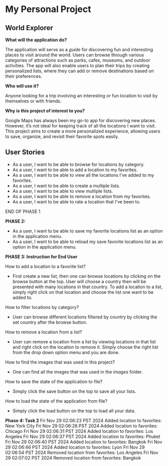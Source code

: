 # My Personal Project
## World Explorer

**What will the application do?**


The application will serve as a *guide* for discovering fun and interesting places to visit around the world. Users can browse through various categories of attractions such as parks, cafes, museums, and outdoor activities. The app will also enable users to plan their trips by creating personalized  lists, where they can add or remove destinations based on their preferences.

**Who will use it?**

Anyone looking for a trip involving an interesting or fun location to visit by themselves or with friends.

**Why is this project of interest to you?**

Google Maps has always been my go-to app for discovering new places. However, it’s not ideal for keeping track of all the locations I want to visit. This project aims to create a more personalized experience, allowing users to save, organize, and revisit their favorite spots easily.

## User Stories

- As a user, I want to be able to browse for locations by category.
- As a user, I want to be able to add a location to my favorites.
- As a user, I want to be able to view all the locations I’ve added to my favorites.
- As a user, I want to be able to create a multiple lists.
- As a user, I want to be able to view multiple lists.
- As a user, I want to be able to remove a location from my favorites.
- As a user, I want to be able to rate a location that I've been to. 

END OF PHASE 1

**PHASE 2:**
- As a user, I want to be able to save my favorite locations list as an option in the application menu.
- As a user, I want to be able to reload my save favorite locations list as an option in the application menu.

**PHASE 3: Instruction for End User**

How to add a location to a favorite list?
- First create a new list, then one can browse locations by clicking on the browse button at the top. User will choose a country then will be presented with many locations in that country. To add a location to a list, simply right click on that location and choose the list one want to be added to.

How to filter locations by category?
- User can browse different locations filtered by country by clicking the set country after the browse button.

How to remove a location from a list?
- User can remove a location from a list by viewing locations in that list and right click on the location to remove it. Simply choose the right list from the drop down option menu and you are done.

How to find the images that was used in this project?
- One can find all the images that was used in the *images* folder.

How to save the state of the application to file?
- Simply click the save button on the top to save all your lists.

How to load the state of the application from file?
- Simply click the load button on the top to load all your data.

**Phase 4: Task 2**
Fri Nov 29 02:06:23 PST 2024
Added location to favorites: New York City
Fri Nov 29 02:06:28 PST 2024
Added location to favorites: Chicago
Fri Nov 29 02:06:31 PST 2024
Added location to favorites: Los Angeles
Fri Nov 29 02:06:37 PST 2024
Added location to favorites: Phuket
Fri Nov 29 02:06:40 PST 2024
Added location to favorites: Bangkok
Fri Nov 29 02:06:46 PST 2024
Added location to favorites: Lyon
Fri Nov 29 02:06:54 PST 2024
Removed location from favorites: Los Angeles
Fri Nov 29 02:07:02 PST 2024
Removed location from favorites: Bangkok
